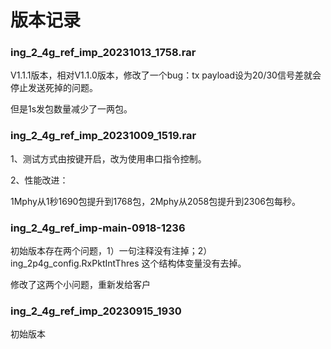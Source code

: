 # 版本记录

### ing_2_4g_ref_imp_20231013_1758.rar

V1.1.1版本，相对V1.1.0版本，修改了一个bug：tx payload设为20/30信号差就会停止发送死掉的问题。

但是1s发包数量减少了一两包。

### ing_2_4g_ref_imp_20231009_1519.rar

1、测试方式由按键开启，改为使用串口指令控制。

2、性能改进：

1Mphy从1秒1690包提升到1768包，2Mphy从2058包提升到2306包每秒。

### ing_2_4g_ref_imp-main-0918-1236

初始版本存在两个问题，1）一句注释没有注掉；2）ing_2p4g_config.RxPktIntThres 这个结构体变量没有去掉。

修改了这两个小问题，重新发给客户

### ing_2_4g_ref_imp_20230915_1930

初始版本